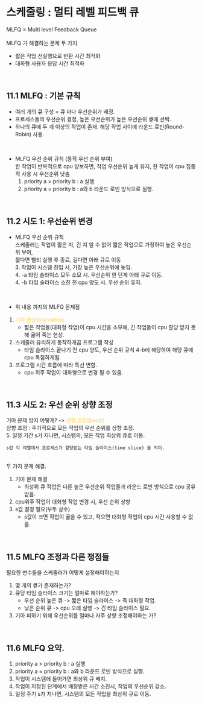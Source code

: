 # 스케줄링 : 멀티 레벨 피드백 큐
MLFQ = Multi level Feedback Queue<br/>    
MLFQ 가 해결하는 문제 두 가지<br/>
* 짧은 작업 선실행으로 반환 시간 최적화<br/>  
* 대화형 사용자 응답 시간 최적화<br/>
<br/>

## 11.1 MLFQ : 기본 규칙
* 여러 개의 큐 구성 = 큐 마다 우선순위가 배정.<br/>  
* 프로세스들의 우선순위 결정, 높은 우선순위가 높은 우선순위 큐에 선택.<br/> 
* 하나의 큐에 두 개 이상의 작업이 존재. 해당 작업 사이에 라운드 로빈(Round-Robin) 사용.<br/>  
<br/>

* MLFQ 우선 순위 규칙 (동적 우선 순위 부여)  
 한 작업이 반복적으로 cpu 양보하면, 작업 우선순위 높게 유지, 한 작업이 cpu 집중적 사용 시 우선순위 낮춤<br/>
    1. priority a > priority b : a 실행<br/>
    2. priority a = priority b : a와 b 라운드 로빈 방식으로 실행.<br/>
<br/>

## 11.2 시도 1: 우선순위 변경
* MLFQ 우선 순위 규칙<br/>
 스케줄러는 작업이 짧은 지, 긴 지 알 수 없어 짧은 작업으로 가정하여 높은 우선순위 부여,<br/>
 짧다면 빨리 실행 후 종료, 길다면 아래 큐로 이동<br/>
    3. 작업이 시스템 진입 시, 가장 높은 우선순위에 놓임.<br/>
    4. -a 타임 슬라이스 모두 소모 시. 우선순위 한 단게 아래 큐로 이동.<br/>
    4. -b 타임 슬라이스 소진 전 cpu 양도 시. 우선 순위 유지.<br/>
<br/>

* 위 내용 까지의 MLFQ 문제점<br/>
1. <span style="color: #ffd33d">기아 현상(starvation)</span><br/>
    * 짧은 작업들(대화형 작업)이 cpu 시간을 소모해, 긴 작업들이 cpu 할당 받지 못해 굶어 죽는 현상.<br/>
2. 스케줄러 유리하게 동작하게끔 프로그램 작성<br/>
    * 타임 슬라이스 끝나기 전 cpu 양도, 우선 순위 규칙 4-b에 해당하여 해당 큐에 cpu 독점하게됨.<br/>
3. 프로그램 시간 흐름에 따라 특선 변함.<br/>
    * cpu 위주 작업이 대화형으로 변경 될 수 있음.<br/>
<br/>

## 11.3 시도 2: 우선 순위 상향 조정
기아 문제 방지 어떻게? -> <span style="color: #ffd33d">상향 조정(boost)</span><br/>
샹향 조정 : 주기적으로 모든 작업의 우선 순위를 상향 조정.<br/>
    5. 일정 기간 s가 지나면, 시스템의; 모든 작업 최상위 큐로 이동.<br/>

    s란 각 레벨에서 프로세스가 할당받는 타임 슬라이스(time slice) 을 의미.
<br/>
두 가지 문제 해결.<br/>

1. 기아 문제 해결<br/>
    * 최상위 큐 작업은 다른 높은 우선순위 작업들과 라운드 로빈 방식으로 cpu 공유 받음.<br/>
2. cpu위주 작업이 대화형 작업 변경 시, 우선 순위 상향<br/>
3. s값 결정 필요(부두 상수)
    * s값이 크면 작업이 굶을 수 있고, 작으면 대화형 작업이 cpu 시간 사용할 수 없음.<br/>
<br/>

## 11.5 MLFQ 조정과 다른 쟁점들
필요한 변수들을 스케줄러가 어떻게 설정해야하는지<br/>
1. 몇 개의 큐가 존재하는가?<br/>
2. 큐당 타임 슬라이스 크기는 얼마로 해야하는가?<br/>
    * 우선 순위 높은 큐 -> 짧은 타임 슬라이스 -> 즉 대화형 작업.<br/>
    * 낮은 순위 큐 -> cpu 오래 실행 -> 긴 타임 슬라이스 필요.<br/>
3. 기아 피하기 위해 우선순위를 얼마나 자주 상향 조정해야하는 가?<br/>
<br/>

## 11.6 MLFQ 요약.

1. priority a > priority b : a 실행<br/>
2. priority a = priority b : a와 b 라운드 로빈 방식으로 실행.<br/>
3. 작업이 시스템에 들어가면 최상위 큐 배치.<br/>
4. 작업이 지정된 단계에서 배정받은 시간 소진시, 작업의 우선순위 감소.<br/>
5. 일정 주기 s가 지나면, 시스템의 모든 작업을 최상위 큐로 이동.<br/>